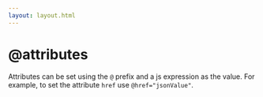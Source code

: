 ```yaml
---
layout: layout.html
---
```


# @attributes

Attributes can be set using the `@` prefix and a js expression as the value. For example, to set the attribute `href` use `@href="jsonValue"`. 
